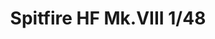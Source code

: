 ---
title: "Spitfire HF Mk.VIII 1/48"
price: 2030.00 
desc: "WEEKEND EDITION, Spitfire HF Mk.VIII 1/48, razmera: 1/48"
img_path: "/assets/img/84132.jpg"
brand: AMMO
available: true
special_offer: false
new: false
soon: false
cat: "Plasticne-Makete"
subcat: "PM-EDUARD"
subsubcat: ""
sifra: "84132"
---